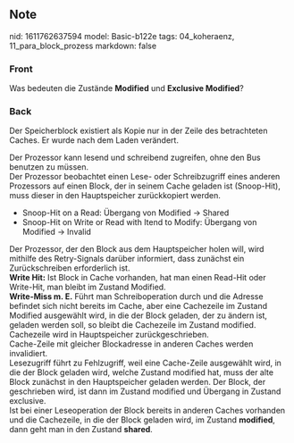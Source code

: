 ## Note
nid: 1611762637594
model: Basic-b122e
tags: 04_koheraenz, 11_para_block_prozess
markdown: false

### Front
Was bedeuten die Zustände <b>Modified</b> und <b>Exclusive
Modified</b>?

### Back
Der Speicherblock existiert als Kopie nur in der Zeile des
betrachteten Caches. Er wurde nach dem Laden verändert.
<div>
  Der Prozessor kann lesend und schreibend zugreifen, ohne den Bus
  benutzen zu müssen.
</div>
<div>
  Der Prozessor beobachtet einen Lese- oder Schreibzugriff eines
  anderen Prozessors auf einen Block, der in seinem Cache geladen
  ist (Snoop-Hit), muss dieser in den Hauptspeicher zurückkopiert
  werden.
</div>
<div>
  <div>
    <div>
      <div>
        <ul>
          <li>Snoop-Hit on a Read: Übergang von Modified → Shared
          <li>Snoop-Hit on Write or Read with Itend to Modify:
          Übergang von Modified → Invalid
        </ul>
      </div>
    </div>
  </div>
</div>
<div>
  Der Prozessor, der den Block aus dem Hauptspeicher holen will,
  wird mithilfe des Retry-Signals darüber informiert, dass zunächst
  ein Zurückschreiben erforderlich ist.
</div>
<div>
  <b>Write Hit:</b> Ist Block in Cache vorhanden, hat man einen
  Read-Hit oder Write-Hit, man bleibt im Zustand Modified.
</div>
<div>
  <b>Write-Miss m. E.</b> Führt man Schreiboperation durch und die
  Adresse befindet sich nicht bereits im Cache, aber eine
  Cachezeile im Zustand Modified ausgewählt wird, in die der Block
  geladen, der zu ändern ist, geladen werden soll, so bleibt die
  Cachezeile im Zustand modified.
</div>
<div>
  Cachezeile wird in Hauptspeicher zurückgeschrieben.
</div>
<div>
  Cache-Zeile mit gleicher Blockadresse in anderen Caches werden
  invalidiert.
</div>
<div>
  Lesezugriff führt zu Fehlzugriff, weil eine Cache-Zeile
  ausgewählt wird, in die der Block geladen wird, welche Zustand
  modified hat, muss der alte Block zunächst in den Hauptspeicher
  geladen werden. Der Block, der geschrieben wird, ist dann im
  Zustand modified und Übergang in Zustand exclusive.
</div>
<div>
  Ist bei einer Leseoperation der Block bereits in anderen Caches
  vorhanden und die Cachezeile, in die der Block geladen wird, im
  Zustand <b>modified</b>, dann geht man in den Zustand
  <b>shared</b>.
</div>
